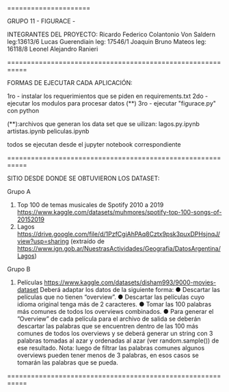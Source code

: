 =====================

GRUPO 11 - FIGURACE -

INTEGRANTES DEL PROYECTO:
  Ricardo Federico Colantonio Von Saldern leg:13613/6
  Lucas Guerendiain leg: 17546/1
  Joaquin Bruno Mateos leg: 16118/8
  Leonel Alejandro Ranieri

===========================================================

FORMAS DE EJECUTAR CADA APLICACIÓN:

1ro - instalar los requerimientos que se piden en requirements.txt
2do - ejecutar los modulos para procesar datos (**)
3ro - ejecutar "figurace.py" con python

(**):archivos que generan los data set que se uilizan:
lagos.py.ipynb
artistas.ipynb
peliculas.ipynb

todos se ejecutan desde el jupyter notebook correspondiente

===========================================================

SITIO DESDE DONDE SE OBTUVIERON LOS DATASET:

Grupo A
1) Top 100 de temas musicales de Spotify 2010 a 2019
https://www.kaggle.com/datasets/muhmores/spotify-top-100-songs-of-20152019
3) Lagos
https://drive.google.com/file/d/1PzfCgiAhPAq8Cztx9psk3puxDPHsjnqJ/view?usp=sharing
(extraído de https://www.ign.gob.ar/NuestrasActividades/Geografia/DatosArgentina/Lagos)

Grupo B
1) Películas
https://www.kaggle.com/datasets/disham993/9000-movies-dataset
Deberá adaptar los datos de la siguiente forma:
● Descartar las películas que no tienen “overview”.
● Descartar las películas cuyo idioma original tenga más de 2 caracteres.
● Tomar las 100 palabras más comunes de todos los overviews combinados.
● Para generar el ”Overview” de cada película para el archivo de salida se deberán
descartar las palabras que se encuentren dentro de las 100 más comunes de todos los
overviews y se deberá generar un string con 3 palabras tomadas al azar y ordenadas al
azar (ver random.sample()) de ese resultado. Nota: luego de filtrar las palabras
comunes algunos overviews pueden tener menos de 3 palabras, en esos casos se
tomarán las palabras que se pueda.

===========================================================

